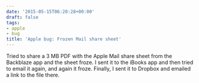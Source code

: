 ```yaml
---
date: '2015-05-15T06:20:28+00:00'
draft: false
tags:
- apple
- bug
title: 'Apple bug: Frozen Mail share sheet'
---
```


Tried to share a 3 MB PDF with the Apple Mail share sheet from the Backblaze app and the sheet froze. I sent it to the iBooks app and then tried to email it again, and again it froze. Finally, I sent it to Dropbox and emailed a link to the file there.
